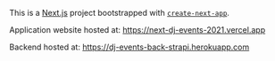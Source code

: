 This is a [Next.js](https://nextjs.org/) project bootstrapped with [`create-next-app`](https://github.com/vercel/next.js/tree/canary/packages/create-next-app).

Application website hosted at: https://next-dj-events-2021.vercel.app

Backend hosted at: https://dj-events-back-strapi.herokuapp.com

